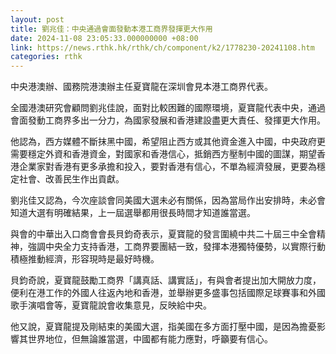 ```yaml
---
layout: post
title: 劉兆佳：中央通過會面發動本港工商界發揮更大作用
date: 2024-11-08 23:05:33.000000000 +08:00
link: https://news.rthk.hk/rthk/ch/component/k2/1778230-20241108.htm
categories: rthk
---
```


中央港澳辦、國務院港澳辦主任夏寶龍在深圳會見本港工商界代表。 

全國港澳研究會顧問劉兆佳說，面對比較困難的國際環境，夏寶龍代表中央，通過會面發動工商界多出一分力，為國家發展和香港建設盡更大責任、發揮更大作用。

他認為，西方媒體不斷抹黑中國，希望阻止西方或其他資金進入中國，中央政府更需要穩定外資和香港資金，對國家和香港信心，抵銷西方壓制中國的圖謀，期望香港企業家對香港有更多承擔和投入，要對香港有信心，不單為經濟發展，更要為穩定社會、改善民生作出貢獻。

劉兆佳又認為，今次座談會同美國大選未必有關係，因為當局作出安排時，未必會知道大選有明確結果，上一屆選舉都用很長時間才知道誰當選。

與會的中華出入口商會會長貝鈞奇表示，夏寶龍的發言圍繞中共二十屆三中全會精神，強調中央全力支持香港，工商界要團結一致，發揮本港獨特優勢，以實際行動積極推動經濟，形容現時是最好時機。

貝鈞奇說，夏寶龍鼓勵工商界「講真話、講實話」，有與會者提出加大開放力度，便利在港工作的外國人往返內地和香港，並舉辦更多盛事包括國際足球賽事和外國歌手演唱會等，夏寶龍說會收集意見，反映給中央。

他又說，夏寶龍提及剛結束的美國大選，指美國在多方面打壓中國，是因為擔憂影響其世界地位，但無論誰當選，中國都有能力應對，呼籲要有信心。
